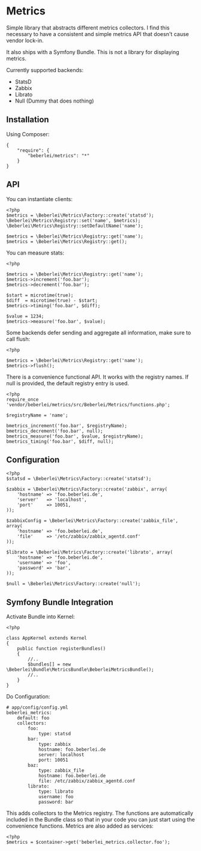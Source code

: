 # Metrics

Simple library that abstracts different metrics collectors. I find this necessary
to have a consistent and simple metrics API that doesn't cause vendor lock-in.

It also ships with a Symfony Bundle. This is not a library for displaying metrics.

Currently supported backends:

* StatsD
* Zabbix
* Librato
* Null (Dummy that does nothing)

## Installation

Using Composer:

    {
        "require": {
            "beberlei/metrics": "*"
        }
    }

## API

You can instantiate clients:

    <?php
    $metrics = \Beberlei\Metrics\Factory::create('statsd');
    \Beberlei\Metrics\Registry::set('name', $metrics);
    \Beberlei\Metrics\Registry::setDefaultName('name');

    $metrics = \Beberlei\Metrics\Registry::get('name');
    $metrics = \Beberlei\Metrics\Registry::get();

You can measure stats:

    <?php

    $metrics = \Beberlei\Metrics\Registry::get('name');
    $metrics->increment('foo.bar');
    $metrics->decrement('foo.bar');

    $start = microtime(true);
    $diff  = microtime(true) - $start;
    $metrics->timing('foo.bar', $diff);

    $value = 1234;
    $metrics->measure('foo.bar', $value);

Some backends defer sending and aggregate all information, make sure
to call flush:

    <?php

    $metrics = \Beberlei\Metrics\Registry::get('name');
    $metrics->flush();

There is a convenience functional API. It works with
the registry names. If null is provided, the default registry entry is used.

    <?php
    require_once 'vendor/beberlei/metrics/src/Beberlei/Metrics/functions.php';

    $registryName = 'name';

    bmetrics_increment('foo.bar', $registryName);
    bmetrics_decrement('foo.bar', null);
    bmetrics_measure('foo.bar', $value, $registryName);
    bmetrics_timing('foo.bar', $diff, null);

## Configuration

    <?php
    $statsd = \Beberlei\Metrics\Factory::create('statsd');

    $zabbix = \Beberlei\Metrics\Factory::create('zabbix', array(
        'hostname' => 'foo.beberlei.de',
        'server'   => 'localhost',
        'port'     => 10051,
    ));

    $zabbixConfig = \Beberlei\Metrics\Factory::create('zabbix_file', array(
        'hostname' => 'foo.beberlei.de',
        'file'     => '/etc/zabbix/zabbix_agentd.conf'
    ));

    $librato = \Beberlei\Metrics\Factory::create('librato', array(
        'hostname' => 'foo.beberlei.de',
        'username' => 'foo',
        'password' => 'bar',
    ));

    $null = \Beberlei\Metrics\Factory::create('null');

## Symfony Bundle Integration

Activate Bundle into Kernel:

    <?php

    class AppKernel extends Kernel
    {
        public function registerBundles()
        {
            //..
            $bundles[] = new \Beberlei\Bundle\MetricsBundle\BeberleiMetricsBundle();
            //..
        }
    }

Do Configuration:

    # app/config/config.yml
    beberlei_metrics:
        default: foo
        collectors:
            foo:
                type: statsd
            bar:
                type: zabbix
                hostname: foo.beberlei.de
                server: localhost
                port: 10051
            baz:
                type: zabbix_file
                hostname: foo.beberlei.de
                file: /etc/zabbix/zabbix_agentd.conf
            librato:
                type: librato
                username: foo
                password: bar

This adds collectors to the Metrics registry. The functions are automatically included
in the Bundle class so that in your code you can just start using the convenience functions.
Metrics are also added as services:

    <?php
    $metrics = $container->get('beberlei_metrics.collector.foo');

